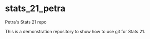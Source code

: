 # stats_21_petra
Petra's Stats 21 repo

This is a demonstration repository to show how to use git for Stats 21.
